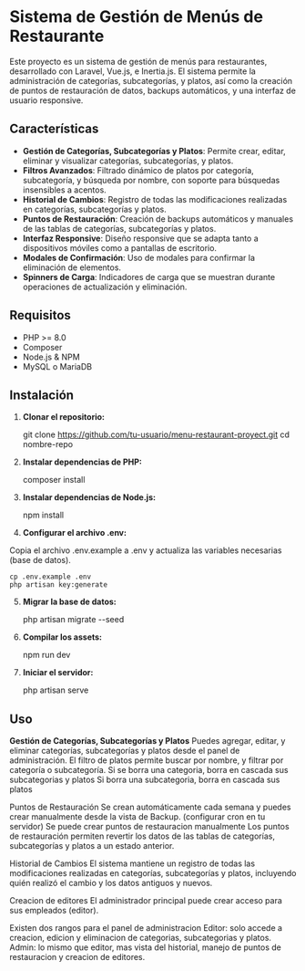 # Sistema de Gestión de Menús de Restaurante

Este proyecto es un sistema de gestión de menús para restaurantes, desarrollado con Laravel, Vue.js, e Inertia.js. El sistema permite la administración de categorías, subcategorías, y platos, así como la creación de puntos de restauración de datos, backups automáticos, y una interfaz de usuario responsive.

## Características

- **Gestión de Categorías, Subcategorías y Platos**: Permite crear, editar, eliminar y visualizar categorías, subcategorías, y platos.
- **Filtros Avanzados**: Filtrado dinámico de platos por categoría, subcategoría, y búsqueda por nombre, con soporte para búsquedas insensibles a acentos.
- **Historial de Cambios**: Registro de todas las modificaciones realizadas en categorías, subcategorías y platos.
- **Puntos de Restauración**: Creación de backups automáticos y manuales de las tablas de categorías, subcategorías y platos.
- **Interfaz Responsive**: Diseño responsive que se adapta tanto a dispositivos móviles como a pantallas de escritorio.
- **Modales de Confirmación**: Uso de modales para confirmar la eliminación de elementos.
- **Spinners de Carga**: Indicadores de carga que se muestran durante operaciones de actualización y eliminación.

## Requisitos

- PHP >= 8.0
- Composer
- Node.js & NPM
- MySQL o MariaDB

## Instalación

1. **Clonar el repositorio:**

    git clone https://github.com/tu-usuario/menu-restaurant-proyect.git
    cd nombre-repo

2. **Instalar dependencias de PHP:**

    composer install

3. **Instalar dependencias de Node.js:**

    npm install

4. **Configurar el archivo .env:**

Copia el archivo .env.example a .env y actualiza las variables necesarias (base de datos).

    cp .env.example .env
    php artisan key:generate

5. **Migrar la base de datos:**

    php artisan migrate --seed

6. **Compilar los assets:**

    npm run dev

7. **Iniciar el servidor:**

    php artisan serve

## Uso

**Gestión de Categorías, Subcategorías y Platos**
Puedes agregar, editar, y eliminar categorías, subcategorías y platos desde el panel de administración.
El filtro de platos permite buscar por nombre, y filtrar por categoría o subcategoría.
Si se borra una categoria, borra en cascada sus subcategorias y platos
Si borra una subcategoria, borra en cascada sus platos

Puntos de Restauración
Se crean automáticamente cada semana y puedes crear manualmente desde la vista de Backup. (configurar cron en tu servidor)
Se puede crear puntos de restauracion manualmente
Los puntos de restauración permiten revertir los datos de las tablas de categorías, subcategorías y platos a un estado anterior.

Historial de Cambios
El sistema mantiene un registro de todas las modificaciones realizadas en categorías, subcategorías y platos, incluyendo quién realizó el cambio y los datos antiguos y nuevos.

Creacion de editores
El administrador principal puede crear acceso para sus empleados (editor).

Existen dos rangos para el panel de administracion
Editor: solo accede a creacion, edicion y eliminacion de categorias, subcategorias y platos.
Admin: lo mismo que editor, mas vista del historial, manejo de puntos de restauracion y creacion de editores.
